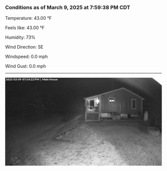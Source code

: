 ### Conditions as of March 9, 2025 at 7:59:38 PM CDT 

Temperature: 43.00 &deg;F

Feels like: 43.00 &deg;F

Humidity: 73%

Wind Direction: SE

Windspeed: 0.0 mph

Wind Gust: 0.0 mph

---

<img src="./images/latest.jpeg"/>

